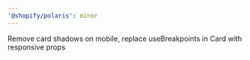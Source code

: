 ```yaml
---
'@shopify/polaris': minor
---
```


Remove card shadows on mobile, replace useBreakpoints in Card with responsive props
